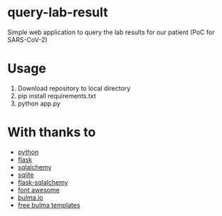 # query-lab-result
Simple web application to query the lab results for our patient (PoC for SARS-CoV-2)

# Usage

 1. Download repository to local directory
 2. pip install requirements.txt
 3. python app.py

# With thanks to

 * [python](https://python.org)
 * [flask](https://flask.palletsprojects.com/)
 * [sqlalchemy](https://www.sqlalchemy.org/)
 * [sqlite](https://www.sqlite.org/)
 * [flask-sqlalchemy](https://flask-sqlalchemy.palletsprojects.com/)
 * [font awesome](https://fontawesome.com)
 * [bulma.io](https:/bulma.io)
 * [free bulma templates](https://bulmatemplates.github.io/bulma-templates/)